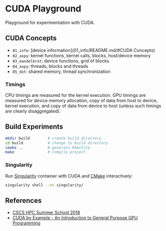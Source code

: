 # CUDA Playground

Playground for experimentation with CUDA.

## CUDA Concepts

* `01_info`: [device information](01_info/README.md/#CUDA Concepts)
* `02_axpy`: kernel functions, kernel calls, blocks, host/device memory
* `03_mandelbrot`: device functions, grid of blocks
* `04_axpy`: threads, blocks and threads
* `05_dot`: shared memory, thread synchronization

### Timings

CPU timings are measured for the kernel execution. GPU timings are measured for device memory allocation, copy of data from host to device, kernel execution, and copy of data from device to host (unless such timings are clearly disaggregated).

## Build Experiments

```bash
mkdir build        # create build directory
cd build           # change to build directory
cmake ..           # generato Makefile
make               # compile project
```

### Singularity

Run [Singularity](https://singularity.hpcng.org/) container with CUDA and [CMake](https://cmake.org/) interactively:

```bash
singularity shell --nv singularity/
```

## References

* [CSCS HPC Summer School 2018](https://github.com/eth-cscs/SummerSchool2018)
* [CUDA by Example - An Introduction to General Purpose GPU Programming](https://developer.nvidia.com/cuda-example)
